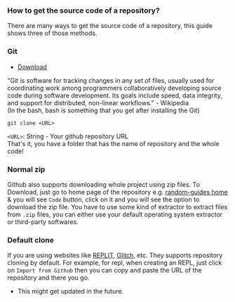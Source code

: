 ### How to get the source code of a repository?

There are many ways to get the source code of a repository, this guide shows three of those methods.

### Git

- [Download](https://git-scm.com/downloads)

"Git is software for tracking changes in any set of files, usually used for coordinating work among programmers collaboratively developing source code during software development. Its goals include speed, data integrity, and support for distributed, non-linear workflows." - Wikipedia  
(In the bash, bash is something that you get after installing the Git)
```
git clone <URL>
```
`<URL>`: String - Your github repository URL  
That's it, you have a folder that has the name of repository and the whole code!

### Normal zip

Github also supports downloading whole project using zip files. To Download, just go to home page of the repository e.g. [random-guides home](https://github.com/LegendaryEmoji/random-guides) & you will see `Code` button, click on it and you will see the option to download the zip file.
You have to use some kind of extractor to extract files from `.zip` files, you can either use your default operating system extractor or third-party softwares.

### Default clone

If you are using websites like [REPLIT](https://replit.com/), [Glitch](https://glitch.com/), etc. They supports repository cloning by default.
For example, for repl, when creating an REPL, just click on `Import from Github` then you can copy and paste the URL of the repository and there you go.

- This might get updated in the future.
